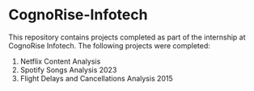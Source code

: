 # CognoRise-Infotech
This repository contains projects completed as part of the internship at CognoRise Infotech. The following projects were completed:
1. Netflix Content Analysis
2. Spotify Songs Analysis 2023
3. Flight Delays and Cancellations Analysis 2015
